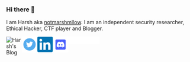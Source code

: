 ### Hi there 👋

I am Harsh aka [notmarshmllow](https://twitter.com/notmarshmllow). I am an independent security researcher, Ethical Hacker, CTF player and Blogger.

<a href="https://notmarshmllow.github.io"><img align="left" alt="Harsh's Blog" width="42px" src="https://user-images.githubusercontent.com/60079743/179577892-d025de13-f1b4-4377-b53d-94a8475d5ffa.png" /></a>
<a href="https://hackerone.com/notmarshmllow21"><img alt="Harsh's Hackerone" style=”height:100px width="84px" src="https://github.com/notmarshmllow/notmarshmllow/blob/main/hackerone_logo_white.png?raw=true" /></a> 
<a href="https://twitter.com/notmarshmllow"><img align="left" alt="Harsh's Twitter" width="42px" src="https://github.com/notmarshmllow/notmarshmllow/blob/main/image-removebg-preview%20(4).png?raw=true" /> </a>
<a href="https://linkedin.com/in/harshparekh11"><img align="left" alt="Harsh's LinkedIn" width="42px" src="https://github.com/notmarshmllow/notmarshmllow/blob/main/image-removebg-preview%20(5).png?raw=true" /> </a>
<a href="https://discordapp.com/users/603679966705483786"><img align="left" alt="Harsh's Discord" width="42px" src="https://github.com/notmarshmllow/notmarshmllow/blob/main/discord%20logo.png?raw=true" /> </a>


<!--
**notmarshmllow/notmarshmllow** is a ✨ _special_ ✨ repository because its `README.md` (this file) appears on your GitHub profile.

Here are some ideas to get you started:

- 🔭 I’m currently working on ...
- 🌱 I’m currently learning ...
- 👯 I’m looking to collaborate on ...
- 🤔 I’m looking for help with ...
- 💬 Ask me about ...
- 📫 How to reach me: ...
- 😄 Pronouns: ...
- ⚡ Fun fact: ...
-->
